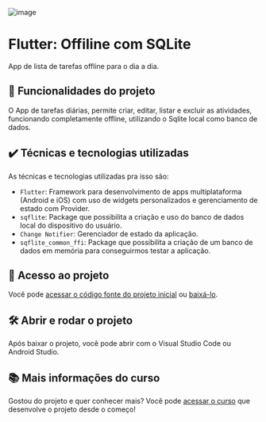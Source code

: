 ![image](https://github.com/user-attachments/assets/1b18f830-e7d9-43ca-afae-298772ec830a)

# Flutter: Offiline com SQLite

App de lista de tarefas offline para o dia a dia.

## 🔨 Funcionalidades do projeto

O App de tarefas diárias, permite criar, editar, listar e excluir as atividades, funcionando completamente offline, utilizando o Sqlite local como banco de dados.

## ✔️ Técnicas e tecnologias utilizadas

As técnicas e tecnologias utilizadas pra isso são:

- `Flutter`: Framework para desenvolvimento de apps multiplataforma (Android e iOS) com uso de widgets personalizados e gerenciamento de estado com Provider.
- `sqflite`: Package que possibilita a criação e uso do banco de dados local do dispositivo do usuário.
- `Change Notifier`: Gerenciador de estado da aplicação.
- `sqflite_common_ffi`: Package que possibilita a criação de um banco de dados em memória para conseguirmos testar a aplicação.

## 📁 Acesso ao projeto

Você pode [acessar o código fonte do projeto inicial](https://github.com/WilliamBz12/flutter-sqlite) ou [baixá-lo](https://github.com/WilliamBz12/flutter-sqlite/archive/refs/heads/main.zip).

## 🛠️ Abrir e rodar o projeto

Após baixar o projeto, você pode abrir com o Visual Studio Code ou Android Studio.

## 📚 Mais informações do curso

Gostou do projeto e quer conhecer mais? Você pode [acessar o curso](https://cursos.alura.com.br/) que desenvolve o projeto desde o começo!
